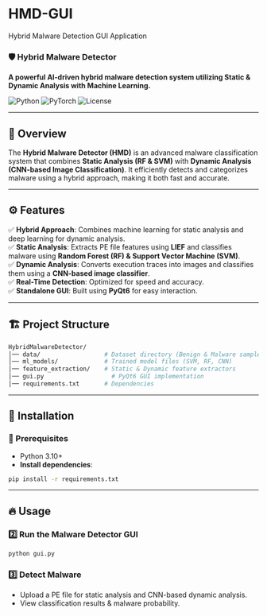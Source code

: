 # HMD-GUI
Hybrid Malware Detection GUI Application

### 🛡️ Hybrid Malware Detector  
**A powerful AI-driven hybrid malware detection system utilizing Static & Dynamic Analysis with Machine Learning.**  

![Python](https://img.shields.io/badge/Python-3.10%2B-blue) ![PyTorch](https://img.shields.io/badge/PyTorch-%F0%9F%94%A5-red) ![License](https://img.shields.io/badge/License-MIT-green)

---

## 📌 Overview  
The **Hybrid Malware Detector (HMD)** is an advanced malware classification system that combines **Static Analysis (RF & SVM)** with **Dynamic Analysis (CNN-based Image Classification)**. It efficiently detects and categorizes malware using a hybrid approach, making it both fast and accurate.  

---

## ⚙️ Features  
✅ **Hybrid Approach**: Combines machine learning for static analysis and deep learning for dynamic analysis.  
✅ **Static Analysis**: Extracts PE file features using **LIEF** and classifies malware using **Random Forest (RF) & Support Vector Machine (SVM)**.  
✅ **Dynamic Analysis**: Converts execution traces into images and classifies them using a **CNN-based image classifier**.  
✅ **Real-Time Detection**: Optimized for speed and accuracy.  
✅ **Standalone GUI**: Built using **PyQt6** for easy interaction.  

---

## 🏗️ Project Structure  
```bash
HybridMalwareDetector/
│── data/                  # Dataset directory (Benign & Malware samples)
│── ml_models/             # Trained model files (SVM, RF, CNN)
│── feature_extraction/    # Static & Dynamic feature extractors
│── gui.py                   # PyQt6 GUI implementation
│── requirements.txt       # Dependencies
```

---

## 🚀 Installation  

### 🔹 Prerequisites  
- Python 3.10+  
- **Install dependencies**:  
```bash
pip install -r requirements.txt
```

---

## 🔥 Usage  
### 2️⃣ **Run the Malware Detector GUI**  
```bash
python gui.py
```

### 3️⃣ **Detect Malware**  
- Upload a PE file for static analysis and CNN-based dynamic analysis.  
- View classification results & malware probability.  

